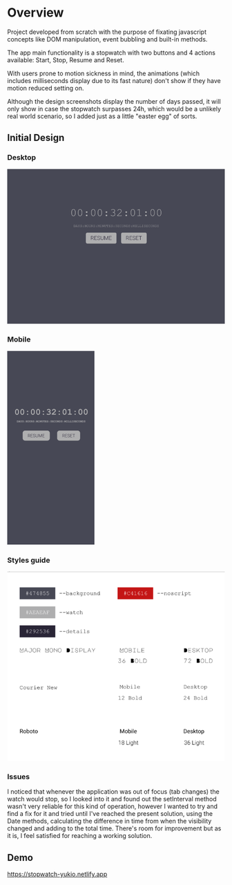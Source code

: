 <h1> Overview </h1>

Project developed from scratch with the purpose of fixating javascript concepts like DOM manipulation, event bubbling and built-in methods.

The app main functionality is a stopwatch with two buttons and 4 actions available: Start, Stop, Resume and Reset.

With users prone to motion sickness in mind, the animations (which includes milliseconds display due to its fast nature) don't show if they have motion reduced setting on.

Although the design screenshots display the number of days passed, it will only show in case the stopwatch surpasses 24h, which would be a unlikely real world scenario, so I added just as a little "easter egg" of sorts.

<h2>Initial Design</h2>

<h3>Desktop</h3>
<img src="https://github.com/RyukioMiyamoto/stopwatch/blob/main/img/desktop_design.png?raw=true" alt="A digital stopwatch displaying days, hours, minutes, seconds and milliseconds">
<h3>Mobile</h3>
<img src="https://github.com/RyukioMiyamoto/stopwatch/blob/main/img/mobile_design.png?raw=true" alt="A digital stopwatch displaying days, hours, minutes, seconds and milliseconds">
<h3>Styles guide</h3>
<img src="https://github.com/RyukioMiyamoto/stopwatch/blob/main/img/style.png?raw=true" alt="">

<h3>Issues</h3>
I noticed that whenever the application was out of focus (tab changes) the watch would stop, so I looked into it and found out the setInterval method wasn't very reliable for this kind of operation, however I wanted to try and find a fix for it and tried until I've reached the present solution, using the Date methods, calculating the difference in time from when the visibility changed and adding to the total time. There's room for improvement but as it is, I feel satisfied for reaching a working solution.

<h2>Demo</h2>

https://stopwatch-yukio.netlify.app
